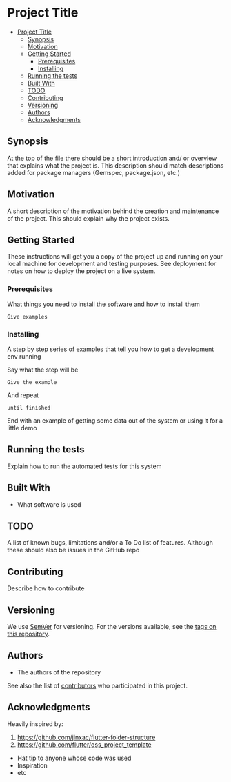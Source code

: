 # Project Title

- [Project Title](#project-title)
	- [Synopsis](#synopsis)
	- [Motivation](#motivation)
	- [Getting Started](#getting-started)
		- [Prerequisites](#prerequisites)
		- [Installing](#installing)
	- [Running the tests](#running-the-tests)
	- [Built With](#built-with)
	- [TODO](#todo)
	- [Contributing](#contributing)
	- [Versioning](#versioning)
	- [Authors](#authors)
	- [Acknowledgments](#acknowledgments)

## Synopsis

At the top of the file there should be a short introduction and/ or overview that explains what the project is. This description should match descriptions added for package managers (Gemspec, package.json, etc.)

## Motivation

A short description of the motivation behind the creation and maintenance of the project. This should explain why the project exists.

## Getting Started

These instructions will get you a copy of the project up and running on your local machine for development and testing purposes. See deployment for notes on how to deploy the project on a live system.

### Prerequisites

What things you need to install the software and how to install them

```
Give examples
```

### Installing

A step by step series of examples that tell you how to get a development env running

Say what the step will be

```
Give the example
```

And repeat

```
until finished
```

End with an example of getting some data out of the system or using it for a little demo

## Running the tests

Explain how to run the automated tests for this system

## Built With

* What software is used

## TODO

A list of known bugs, limitations and/or a To Do list of features. Although these should also be issues in the GitHub repo

## Contributing

Describe how to contribute

## Versioning

We use [SemVer](http://semver.org/) for versioning. For the versions available, see the [tags on this repository](https://github.com/your/project/tags).

## Authors

* The authors of the repository

See also the list of [contributors](https://github.com/your/project/contributors) who participated in this project.

## Acknowledgments

Heavily inspired by:

1. <https://github.com/jinxac/flutter-folder-structure>
2. <https://github.com/flutter/oss_project_template>

* Hat tip to anyone whose code was used
* Inspiration
* etc